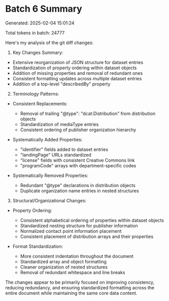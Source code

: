 # Batch 6 Summary

Generated: 2025-02-04 15:01:24

Total tokens in batch: 24777

Here's my analysis of the git diff changes:

1. Key Changes Summary:
- Extensive reorganization of JSON structure for dataset entries
- Standardization of property ordering within dataset objects
- Addition of missing properties and removal of redundant ones
- Consistent formatting updates across multiple dataset entries
- Addition of a top-level "describedBy" property

2. Terminology Patterns:
- Consistent Replacements:
  - Removal of trailing "@type": "dcat:Distribution" from distribution objects
  - Standardization of mediaType entries
  - Consistent ordering of publisher organization hierarchy

- Systematically Added Properties:
  - "identifier" fields added to dataset entries
  - "landingPage" URLs standardized
  - "license" fields with consistent Creative Commons link
  - "programCode" arrays with department-specific codes

- Systematically Removed Properties:
  - Redundant "@type" declarations in distribution objects
  - Duplicate organization name entries in nested structures

3. Structural/Organizational Changes:
- Property Ordering:
  - Consistent alphabetical ordering of properties within dataset objects
  - Standardized nesting structure for publisher information
  - Normalized contact point information placement
  - Consistent placement of distribution arrays and their properties

- Format Standardization:
  - More consistent indentation throughout the document
  - Standardized array and object formatting
  - Cleaner organization of nested structures
  - Removal of redundant whitespace and line breaks

The changes appear to be primarily focused on improving consistency, reducing redundancy, and ensuring standardized formatting across the entire document while maintaining the same core data content.